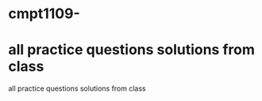 # cmpt1109-
all practice questions solutions from class
=======
all practice questions solutions from class

